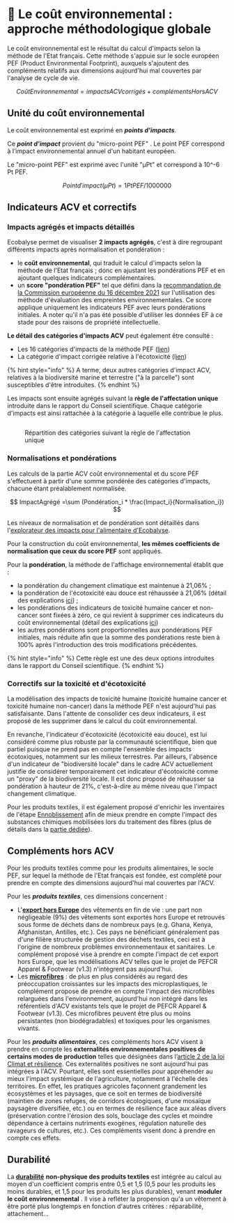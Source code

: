 # 📝 Le coût environnemental : approche méthodologique globale

Le coût environnemental est le résultat du calcul d'impacts selon la méthode de l'Etat français. Cette méthode s'appuie sur le socle européen PEF (Product Environmental Footprint), auxquels s'ajoutent des compléments relatifs aux dimensions aujourd'hui mal couvertes par l'analyse de cycle de vie.

$$
Coût Environnemental = impacts ACVcorrigés +compléments HorsACV
$$

## Unité du coût environnemental

Le coût environnemental est exprimé en _**points d'impacts**_.&#x20;

Ce _**point d'impact**_ provient du "micro-point PEF" . Le point PEF correspond à l’impact environnemental annuel d'un habitant européen.

Le "micro-point PEF" est exprimé avec l'unité "µPt" et correspond à 10^-6 Pt PEF. &#x20;

$$
Point d'impact (µPt) = 1 Pt PEF / 1 000 000
$$

## Indicateurs ACV et correctifs&#x20;

### Impacts agrégés et impacts détaillés

Ecobalyse permet de visualiser **2 impacts agrégés**, c'est à dire regroupant différents impacts après normalisation et pondération :&#x20;

* le **coût environnemental**, qui traduit le calcul d'impacts selon la méthode de l'Etat français ; donc en ajustant les pondérations PEF et en ajoutant quelques indicateurs complémentaires.&#x20;
* un **score "pondération PEF"** tel que défini dans la [recommandation de la Commission européenne du 16 décembre 2021](https://eur-lex.europa.eu/legal-content/EN/TXT/?uri=PI\_COM%3AC%282021%299332) sur l'utilisation des méthode d'évaluation des empreintes environnementales. Ce score applique uniquement les indicateurs PEF avec leurs pondérations initiales. A noter qu'il n'a pas été possible d'utiliser les données EF à ce stade pour des raisons de propriété intellectuelle.

**Le détail des catégories d'impacts ACV** peut également être consulté :&#x20;

* Les 16 catégories d'impacts de la méthode PEF ([lien](impacts-consideres.md#16-categories-dimpacts-pef))
* La catégorie d'impact corrigée relative à l'écotoxicité (l[ien](impacts-consideres.md#indicateurs-de-toxicite-et-decotoxicite-corriges))

{% hint style="info" %}
A terme, deux autres catégories d'impact ACV, relatives à la biodiversité marine et terrestre ("à la parcelle") sont susceptibles d'être introduites.
{% endhint %}

Les impacts sont ensuite agrégés suivant la **règle de l'affectation unique** introduite dans le rapport du Conseil scientifique. Chaque catégorie d'impacts est ainsi rattachée à la catégorie à laquelle elle contribue le plus.

<figure><img src=".gitbook/assets/Mono-affectation.png" alt=""><figcaption><p>Répartition des catégories suivant la règle de l'affectation unique</p></figcaption></figure>



### Normalisations et pondérations

Les calculs de la partie ACV coût environnemental et du score PEF s'effectuent à partir d'une somme pondérée des catégories d'impacts, chacune étant préalablement normalisée.

$$
ImpactAgrégé =\sum (Pondération_i * \frac{Impact_i}{Normalisation_i})
$$

Les niveaux de normalisation et de pondération sont détaillés dans l'[explorateur des impacts pour l'alimentaire d'Ecobalyse](https://ecobalyse.beta.gouv.fr/#/explore/food).

Pour la construction du coût environnemental, **les mêmes coefficients de normalisation que ceux du score PEF** sont appliqués.

Pour la **pondération**, la méthode de l'affichage environnemental établit que : &#x20;

* la pondération du changement climatique est maintenue à 21,06% ;
* la pondération de l'écotoxicité eau douce est réhaussée à 21,06% (détail des explications [ici](impacts-consideres.md#correction-des-indicateurs-de-toxicite-et-decotoxicite)) ;
* les pondérations des indicateurs de toxicité humaine cancer et non-cancer sont fixées à zéro, ce qui revient à supprimer ces indicateurs du coût environnemental (détail des explications [ici](impacts-consideres.md#correction-des-indicateurs-de-toxicite-et-decotoxicite))
* les autres pondérations sont proportionnelles aux pondérations PEF initiales, mais réduite afin que la somme des pondérations reste bien à 100% après l'introduction des trois modifications précédentes.

{% hint style="info" %}
Cette règle est une des deux options introduites dans le rapport du Conseil scientifique.
{% endhint %}

### Correctifs sur la toxicité et d'écotoxicité

La modélisation des impacts de toxicité humaine (toxicité humaine cancer et toxicité humaine non-cancer) dans la méthode PEF n'est aujourd'hui pas satisfaisante. Dans l'attente de consolider ces deux indicateurs, il est proposé de les supprimer dans le calcul du coût environnemental.

En revanche, l'indicateur d'écotoxicité (écotoxicité eau douce), est lui considéré comme plus robuste par la communauté scientifique, bien que partiel puisque ne prend pas en compte l'ensemble des impacts écotoxiques, notamment sur les milieux terrestres. Par ailleurs, l'absence d'un indicateur de "biodiversité locale" dans le cadre ACV actuellement justifie de considérer temporairement cet indicateur d'écotoxicité comme un "proxy" de la biodiversité locale. Il est donc proposé de réhausser sa pondération à hauteur de 21%, c'est-à-dire au même niveau que l'impact changement climatique.

Pour les produits textiles, il est également proposé d'enrichir les inventaires de l'étape [Ennoblissement](textile/cycle-de-vie-des-produits-textiles/ennoblissement/) afin de mieux prendre en compte l'impact des substances chimiques mobilisées lors du traitement des fibres (plus de détails dans la [partie dédiée](textile/cycle-de-vie-des-produits-textiles/ennoblissement/inventaires-enrichis.md)).

## Compléments hors ACV

Pour les produits textiles comme pour les produits alimentaires, le socle PEF, sur lequel la méthode de l'Etat français est fondée, est complété pour prendre en compte des dimensions aujourd'hui mal couvertes par l'ACV. &#x20;

Pour les _**produits textiles**_, ces dimensions concernent :

* L'[**export hors Europe**](textile/complements-hors-acv/export-hors-europe.md) des vêtements en fin de vie : une part non négligeable (9%) des vêtements sont exportés hors Europe et retrouvés sous forme de déchets dans de nombreux pays (e.g. Ghana, Kenya, Afghanistan, Antilles, etc.). Ces pays ne bénéficiant généralement pas d'une filière structurée de gestion des déchets textiles, ceci est à l'origine de nombreux problèmes environnementaux et sanitaires. Le complément proposé vise à prendre en compte l'impact de cet export hors Europe, que les modélisations ACV telles que le projet de PEFCR Apparel & Footwear (v1.3) n'intègrent pas aujourd'hui.
* Les [**microfibres**](textile/complements-hors-acv/microfibres.md) : de plus en plus considérés au regard des préoccupation croissantes sur les impacts des microplastiques, le complément propose de prendre en compte l'impact des microfibles relarguées dans l'environnement, aujourd'hui non intégré dans les référentiels d'ACV existants tels que le projet de PEFCR Apparel & Footwear (v1.3). Ces microfibres peuvent être plus ou moins persistantes (non biodégradables) et toxiques pour les organismes vivants.&#x20;

Pour les _**produits alimentaires**_, ces compléments hors ACV visent à prendre en compte les **externalités environnementales positives de certains modes de production** telles que désignées dans l’[article 2 de la loi Climat et résilience](https://www.legifrance.gouv.fr/jorf/article\_jo/JORFARTI000043956979). Ces externalités positives ne sont aujourd'hui pas intégrées à l'ACV. Pourtant, elles sont essentielles pour appréhender au mieux l'impact systémique de l'agriculture, notamment à l'échelle des territoires. En effet, les pratiques agricoles façonnent grandement les écosystèmes et les paysages, que ce soit en termes de biodiversité (maintien de zones refuges, de corridors écologiques, d'une mosaïque paysagère diversifiée, etc.) ou en termes de résilience face aux aléas divers (préservation contre l'érosion des sols, bouclage des cycles et moindre dépendance à certains nutriments exogènes,  régulation naturelle des ravageurs de cultures, etc.). Ces compléments visent donc à prendre en compte ces effets.

## Durabilité&#x20;

La [**durabilité**](textile/durabilite.md) **non-physique des produits textiles** est intégrée au calcul au moyen d'un coefficient compris entre 0,5 et 1,5 (0,5 pour les produits les moins durables, et 1,5 pour les produits les plus durables), venant **moduler le coût environnemental** . Il vise à refléter la propension qu'a un vêtement à être porté plus longtemps en fonction d'autres critères : réparabilité, attachement...
